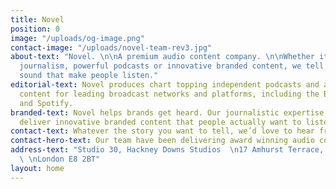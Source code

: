 ```yaml
---
title: Novel
position: 0
image: "/uploads/og-image.png"
contact-image: "/uploads/novel-team-rev3.jpg"
about-text: "Novel. \n\nA premium audio content company. \n\nWhether it’s compelling
  journalism, powerful podcasts or innovative branded content, we tell stories in
  sound that make people listen."
editorial-text: Novel produces chart topping independent podcasts and award winning
  content for leading broadcast networks and platforms, including the BBC, Audible
  and Spotify.
branded-text: Novel helps brands get heard. Our journalistic expertise allows us to
  deliver innovative branded content that people actually want to listen to.
contact-text: Whatever the story you want to tell, we’d love to hear from you.
contact-hero-text: Our team have been delivering award winning audio content for over a decade. We thrive on creative challenges.
address-text: "Studio 30, Hackney Downs Studios  \n17 Amhurst Terrace, Hackney Downs
  \ \nLondon E8 2BT"
layout: home
---
```


